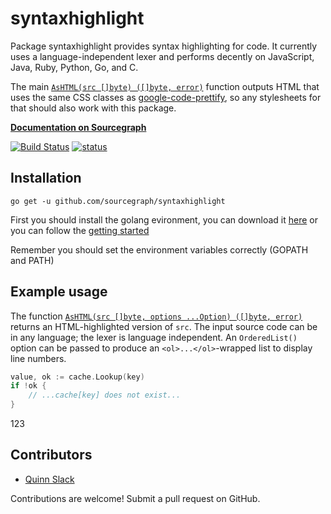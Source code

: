 # syntaxhighlight

Package syntaxhighlight provides syntax highlighting for code. It currently uses a language-independent lexer and performs decently on JavaScript, Java, Ruby, Python, Go, and C.

The main [`AsHTML(src []byte) ([]byte, error)`](https://sourcegraph.com/sourcegraph.com/sourcegraph/syntaxhighlight@master/.GoPackage/sourcegraph.com/sourcegraph/syntaxhighlight/.def/AsHTML) function outputs HTML that uses the same CSS classes as [google-code-prettify](https://code.google.com/p/google-code-prettify/), so any stylesheets for that should also work with this package.

**[Documentation on Sourcegraph](https://sourcegraph.com/github.com/sourcegraph/syntaxhighlight)**

[![Build Status](https://travis-ci.org/sourcegraph/syntaxhighlight.png?branch=master)](https://travis-ci.org/sourcegraph/syntaxhighlight)
[![status](https://sourcegraph.com/api/repos/github.com/sourcegraph/syntaxhighlight/badges/status.png)](https://sourcegraph.com/github.com/sourcegraph/syntaxhighlight)

## Installation

```
go get -u github.com/sourcegraph/syntaxhighlight
```
First you should install the golang evironment, you can download it [here](https://golang.org/dl) or you can follow the [getting started](https://golang.org/doc/install)

Remember you should set the environment variables correctly (GOPATH and PATH)

## Example usage

The function [`AsHTML(src []byte, options ...Option) ([]byte, error)`](https://sourcegraph.com/sourcegraph.com/sourcegraph/syntaxhighlight@master/.GoPackage/sourcegraph.com/sourcegraph/syntaxhighlight/.def/AsHTML) returns an HTML-highlighted version of `src`. The input source code can be in any language; the lexer is language independent. An `OrderedList()` option can be passed to produce an `<ol>...</ol>`-wrapped list to display line numbers.

```go
value, ok := cache.Lookup(key)
if !ok {
    // ...cache[key] does not exist...
}
```
123


## Contributors

* [Quinn Slack](https://sourcegraph.com/sqs)

Contributions are welcome! Submit a pull request on GitHub.
